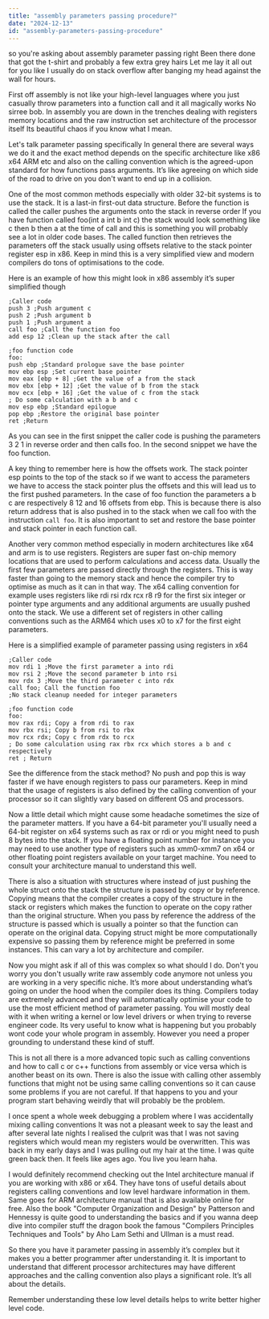 ```yaml
---
title: "assembly parameters passing procedure?"
date: "2024-12-13"
id: "assembly-parameters-passing-procedure"
---
```


 so you're asking about assembly parameter passing right Been there done that got the t-shirt and probably a few extra grey hairs Let me lay it all out for you like I usually do on stack overflow after banging my head against the wall for hours.

First off assembly is not like your high-level languages where you just casually throw parameters into a function call and it all magically works No sirree bob. In assembly you are down in the trenches dealing with registers memory locations and the raw instruction set architecture of the processor itself Its beautiful chaos if you know what I mean.

Let's talk parameter passing specifically In general there are several ways we do it and the exact method depends on the specific architecture like x86 x64 ARM etc and also on the calling convention which is the agreed-upon standard for how functions pass arguments. It’s like agreeing on which side of the road to drive on you don't want to end up in a collision.

One of the most common methods especially with older 32-bit systems is to use the stack. It is a last-in first-out data structure. Before the function is called the caller pushes the arguments onto the stack in reverse order If you have function called foo(int a int b int c) the stack would look something like c then b then a at the time of call and this is something you will probably see a lot in older code bases. The called function then retrieves the parameters off the stack usually using offsets relative to the stack pointer register esp in x86. Keep in mind this is a very simplified view and modern compilers do tons of optimisations to the code.

Here is an example of how this might look in x86 assembly it’s super simplified though

```assembly
;Caller code
push 3 ;Push argument c
push 2 ;Push argument b
push 1 ;Push argument a
call foo ;Call the function foo
add esp 12 ;Clean up the stack after the call

;foo function code
foo:
push ebp ;Standard prologue save the base pointer
mov ebp esp ;Set current base pointer
mov eax [ebp + 8] ;Get the value of a from the stack
mov ebx [ebp + 12] ;Get the value of b from the stack
mov ecx [ebp + 16] ;Get the value of c from the stack
; Do some calculation with a b and c
mov esp ebp ;Standard epilogue
pop ebp ;Restore the original base pointer
ret ;Return
```

As you can see in the first snippet the caller code is pushing the parameters 3 2 1 in reverse order and then calls foo. In the second snippet we have the foo function.

A key thing to remember here is how the offsets work. The stack pointer esp points to the top of the stack so if we want to access the parameters we have to access the stack pointer plus the offsets and this will lead us to the first pushed parameters. In the case of foo function the parameters a b c are respectively 8 12 and 16 offsets from ebp. This is because there is also return address that is also pushed in to the stack when we call foo with the instruction `call foo`. It is also important to set and restore the base pointer and stack pointer in each function call.

Another very common method especially in modern architectures like x64 and arm is to use registers. Registers are super fast on-chip memory locations that are used to perform calculations and access data. Usually the first few parameters are passed directly through the registers. This is way faster than going to the memory stack and hence the compiler try to optimise as much as it can in that way. The x64 calling convention for example uses registers like rdi rsi rdx rcx r8 r9 for the first six integer or pointer type arguments and any additional arguments are usually pushed onto the stack. We use a different set of registers in other calling conventions such as the ARM64 which uses x0 to x7 for the first eight parameters.

Here is a simplified example of parameter passing using registers in x64

```assembly
;Caller code
mov rdi 1 ;Move the first parameter a into rdi
mov rsi 2 ;Move the second parameter b into rsi
mov rdx 3 ;Move the third parameter c into rdx
call foo; Call the function foo
;No stack cleanup needed for integer parameters

;foo function code
foo:
mov rax rdi; Copy a from rdi to rax
mov rbx rsi; Copy b from rsi to rbx
mov rcx rdx; Copy c from rdx to rcx
; Do some calculation using rax rbx rcx which stores a b and c respectively
ret ; Return
```

See the difference from the stack method? No push and pop this is way faster if we have enough registers to pass our parameters. Keep in mind that the usage of registers is also defined by the calling convention of your processor so it can slightly vary based on different OS and processors.

Now a little detail which might cause some headache sometimes the size of the parameter matters. If you have a 64-bit parameter you'll usually need a 64-bit register on x64 systems such as rax or rdi or you might need to push 8 bytes into the stack. If you have a floating point number for instance you may need to use another type of registers such as xmm0-xmm7 on x64 or other floating point registers available on your target machine. You need to consult your architecture manual to understand this well.

There is also a situation with structures where instead of just pushing the whole struct onto the stack the structure is passed by copy or by reference. Copying means that the compiler creates a copy of the structure in the stack or registers which makes the function to operate on the copy rather than the original structure. When you pass by reference the address of the structure is passed which is usually a pointer so that the function can operate on the original data. Copying struct might be more computationally expensive so passing them by reference might be preferred in some instances. This can vary a lot by architecture and compiler.

Now you might ask if all of this was complex so what should I do. Don't you worry you don't usually write raw assembly code anymore not unless you are working in a very specific niche. It’s more about understanding what’s going on under the hood when the compiler does its thing. Compilers today are extremely advanced and they will automatically optimise your code to use the most efficient method of parameter passing. You will mostly deal with it when writing a kernel or low level drivers or when trying to reverse engineer code. Its very useful to know what is happening but you probably wont code your whole program in assembly. However you need a proper grounding to understand these kind of stuff.

This is not all there is a more advanced topic such as calling conventions and how to call c or c++ functions from assembly or vice versa which is another beast on its own. There is also the issue with calling other assembly functions that might not be using same calling conventions so it can cause some problems if you are not careful. If that happens to you and your program start behaving weirdly that will probably be the problem.

I once spent a whole week debugging a problem where I was accidentally mixing calling conventions It was not a pleasant week to say the least and after several late nights I realised the culprit was that I was not saving registers which would mean my registers would be overwritten. This was back in my early days and I was pulling out my hair at the time. I was quite green back then. It feels like ages ago. You live you learn haha.

I would definitely recommend checking out the Intel architecture manual if you are working with x86 or x64. They have tons of useful details about registers calling conventions and low level hardware information in them. Same goes for ARM architecture manual that is also available online for free. Also the book "Computer Organization and Design" by Patterson and Hennessy is quite good to understanding the basics and if you wanna deep dive into compiler stuff the dragon book the famous "Compilers Principles Techniques and Tools" by Aho Lam Sethi and Ullman is a must read.

So there you have it parameter passing in assembly it’s complex but it makes you a better programmer after understanding it. It is important to understand that different processor architectures may have different approaches and the calling convention also plays a significant role. It’s all about the details.

Remember understanding these low level details helps to write better higher level code.
